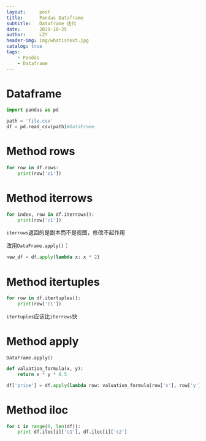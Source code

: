 ```yaml
---
layout:     post
title:      Pandas Dataframe
subtitle:   Dataframe 迭代
date:       2019-10-25
author:     LZY
header-img: img/whatisnext.jpg
catalog: true
tags:
    - Pandas
    - Dataframe
---
```


# Dataframe

```python
import pandas as pd

path = 'file.csv'
df = pd.read_csv(path)#DataFrame

```

# Method rows

```python
for row in df.rows:
    print(row['c1'])

```

# Method iterrows

```python
for index, row in df.iterrows():
    print(row['c1'])

```

`iterrows`返回的是副本而不是视图，修改不起作用

改用`DataFrame.apply()`：

```python
new_df = df.apply(lambda x: x * 2)
```

# Method itertuples

```python
for row in df.itertuples():
    print(row['c1'])

```

`itertuples`应该比`iterrows`快

# Method apply

`DataFrame.apply()`

```python
def valuation_formula(x, y):
    return x * y * 0.5

df['price'] = df.apply(lambda row: valuation_formula(row['x'], row['y']), axis=1)
```
# Method iloc

```python
for i in range(0, len(df)):
    print df.iloc[i]['c1'], df.iloc[i]['c2']
```


